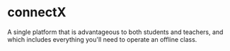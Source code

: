 # connectX
A single platform that is advantageous to both students and teachers, and which includes everything you'll need to operate an offline class.
